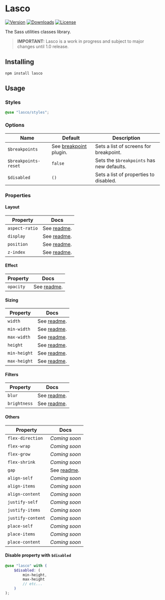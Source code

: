# Lasco

[![Version](https://flat.badgen.net/npm/v/lasco)](https://www.npmjs.com/package/lasco)
[![Downloads](https://flat.badgen.net/npm/dt/lasco)](https://www.npmjs.com/package/lasco)
[![License](https://flat.badgen.net/npm/license/lasco)](https://www.npmjs.com/package/lasco)

The Sass utilities classes library.

> **IMPORTANT:** Lasco is a work in progress and subject to major changes until 1.0 release.

## Installing

```shell
npm install lasco
```

## Usage

### Styles

```scss
@use "lasco/styles";
```

### Options

| Name                 | Default                                                                                                             | Description                               |
|----------------------|---------------------------------------------------------------------------------------------------------------------|-------------------------------------------|
| `$breakpoints`       | See [breakpoint](https://github.com/sass-collective/sass-collective/tree/master/packages/breakpoint#tokens) plugin. | Sets a list of screens for breakpoint.    |
| `$breakpoints-reset` | `false`                                                                                                             | Sets the `$breakpoints` has new defaults. |
| `$disabled`          | `()`                                                                                                                | Sets a list of properties to disabled.    |

### Properties

#### Layout

| Property          | Docs                                               |
|-------------------|----------------------------------------------------|
| `aspect-ratio`    | See [readme](/src/components/aspect-ratio#readme). |
| `display`         | See [readme](/src/components/display#readme).      |
| `position`        | See [readme](/src/components/position#readme).     |
| `z-index`         | See [readme](/src/components/z-index#readme).      |

#### Effect

| Property  | Docs                                          |
|-----------|-----------------------------------------------|
| `opacity` | See [readme](/src/components/opacity#readme). |

#### Sizing

| Property     | Docs                                             |
|--------------|--------------------------------------------------|
| `width`      | See [readme](/src/components/width#readme).      |
| `min-width`  | See [readme](/src/components/width/min#readme).  |
| `max-width`  | See [readme](/src/components/width/max#readme).  |
| `height`     | See [readme](/src/components/height#readme).     |
| `min-height` | See [readme](/src/components/height/min#readme). |
| `max-height` | See [readme](/src/components/height/max#readme). |

#### Filters

| Property     | Docs                                                    |
|--------------|---------------------------------------------------------|
| `blur`       | See [readme](/src/components/filter/blur#readme).       |
| `brightness` | See [readme](/src/components/filter/brightness#readme). |

#### Others

| Property          | Docs                                      |
|-------------------|-------------------------------------------|
| `flex-direction`  | _Coming soon_                             |
| `flex-wrap`       | _Coming soon_                             |
| `flex-grow`       | _Coming soon_                             |
| `flex-shrink`     | _Coming soon_                             |
| `gap`             | See [readme](/src/components/gap#readme). |
| `align-self`      | _Coming soon_                             |
| `align-items`     | _Coming soon_                             |
| `align-content`   | _Coming soon_                             |
| `justify-self`    | _Coming soon_                             |
| `justify-items`   | _Coming soon_                             |
| `justify-content` | _Coming soon_                             |
| `place-self`      | _Coming soon_                             |
| `place-items`     | _Coming soon_                             |
| `place-content`   | _Coming soon_                             |

#### Disable property with `$disabled`

```scss
@use "lasco" with (
    $disabled: (
        min-height,
        max-height
        // etc...
    )
);
```
